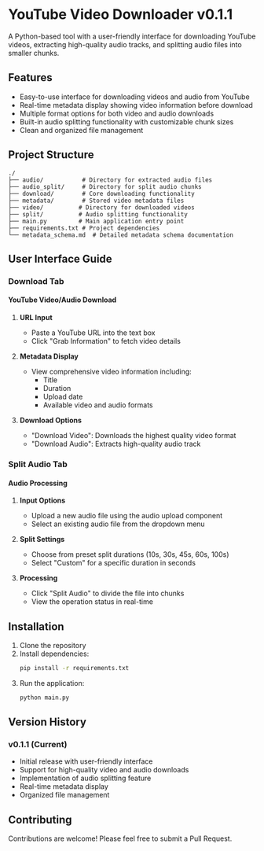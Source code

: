 # YouTube Video Downloader v0.1.1

A Python-based tool with a user-friendly interface for downloading YouTube videos, extracting high-quality audio tracks, and splitting audio files into smaller chunks.

## Features

- Easy-to-use interface for downloading videos and audio from YouTube
- Real-time metadata display showing video information before download
- Multiple format options for both video and audio downloads
- Built-in audio splitting functionality with customizable chunk sizes
- Clean and organized file management

## Project Structure

```
./
├── audio/           # Directory for extracted audio files
├── audio_split/     # Directory for split audio chunks
├── download/        # Core downloading functionality
├── metadata/        # Stored video metadata files
├── video/          # Directory for downloaded videos
├── split/          # Audio splitting functionality
├── main.py         # Main application entry point
├── requirements.txt # Project dependencies
└── metadata_schema.md  # Detailed metadata schema documentation
```

## User Interface Guide

### Download Tab

#### YouTube Video/Audio Download
1. **URL Input**
   - Paste a YouTube URL into the text box
   - Click "Grab Information" to fetch video details

2. **Metadata Display**
   - View comprehensive video information including:
     - Title
     - Duration
     - Upload date
     - Available video and audio formats

3. **Download Options**
   - "Download Video": Downloads the highest quality video format
   - "Download Audio": Extracts high-quality audio track

### Split Audio Tab

#### Audio Processing
1. **Input Options**
   - Upload a new audio file using the audio upload component
   - Select an existing audio file from the dropdown menu

2. **Split Settings**
   - Choose from preset split durations (10s, 30s, 45s, 60s, 100s)
   - Select "Custom" for a specific duration in seconds

3. **Processing**
   - Click "Split Audio" to divide the file into chunks
   - View the operation status in real-time

## Installation

1. Clone the repository
2. Install dependencies:
   ```bash
   pip install -r requirements.txt
   ```
3. Run the application:
   ```bash
   python main.py
   ```

## Version History

### v0.1.1 (Current)

- Initial release with user-friendly interface
- Support for high-quality video and audio downloads
- Implementation of audio splitting feature
- Real-time metadata display
- Organized file management

## Contributing

Contributions are welcome! Please feel free to submit a Pull Request.